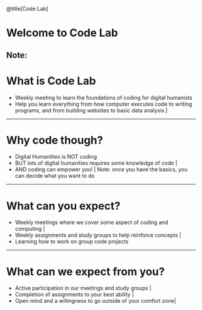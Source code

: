 @title[Code Lab]
# Welcome to Code Lab
### 
Note:
---
# What is Code Lab
- Weekly meeting to learn the foundations of coding for digital humanists
- Help you learn everything from how computer executes code to writing programs, and from building websites to basic data analysis |
---
# Why code though?
- Digital Humanities is NOT coding
- BUT lots of digital humanities requires some knowledge of code |
- AND coding can empower you! |
Note: once you have the basics, you can decide what you want to do
---
# What can you expect?
- Weekly meetings where we cover some aspect of coding and computing |
- Weekly assignments and study groups to help reinforce concepts |
- Learning how to work on group code projects
---
# What can we expect from you? 
- Active participation in our meetings and study groups | 
- Completion of assignments to your best ability |
- Open mind and a willingness to go outside of your comfort zone|
